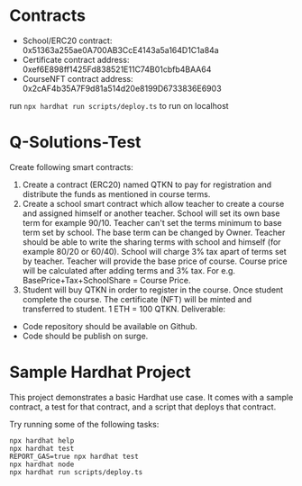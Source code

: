 # Contracts
- School/ERC20 contract: 0x51363a255ae0A700AB3CcE4143a5a164D1C1a84a
- Certificate contract address: 0xef6E898ff1425Fd838521E11C74B01cbfb4BAA64
- CourseNFT contract address: 0x2cAF4b35A7F9d81a514d20e8199D6733836E6903

run ```npx hardhat run scripts/deploy.ts``` to run on localhost 
# Q-Solutions-Test

Create following smart contracts:
1. Create a contract (ERC20) named QTKN to pay for registration and distribute the funds as
mentioned in course terms.
2. Create a school smart contract which allow teacher to create a course and assigned himself or
another teacher. School will set its own base term for example 90/10. Teacher can't set the
terms minimum to base term set by school. The base term can be changed by Owner.
Teacher should be able to write the sharing terms with school and himself (for example 80/20 or
60/40). School will charge 3% tax apart of terms set by teacher. Teacher will provide the base
price of course. Course price will be calculated after adding terms and 3% tax.
For e.g. BasePrice+Tax+SchoolShare = Course Price.
3. Student will buy QTKN in order to register in the course. Once student complete the course. The
certificate (NFT) will be minted and transferred to student.
1 ETH = 100 QTKN.
Deliverable:
- Code repository should be available on Github.
- Code should be publish on surge.

# Sample Hardhat Project

This project demonstrates a basic Hardhat use case. It comes with a sample contract, a test for that contract, and a script that deploys that contract.

Try running some of the following tasks:

```shell
npx hardhat help
npx hardhat test
REPORT_GAS=true npx hardhat test
npx hardhat node
npx hardhat run scripts/deploy.ts
```
